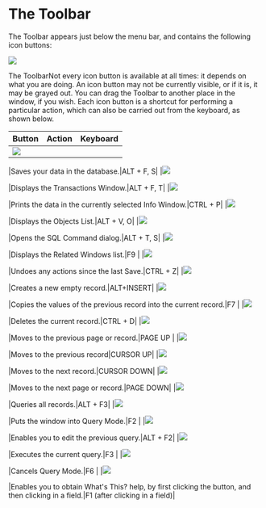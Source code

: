 # The Toolbar

The Toolbar appears just below the menu bar, and contains the following icon buttons:

![](/api/Modeller%20and%20Rules%20Engine/Introducing%20USoft%20Modeller%20and%20Rules%20Engine/assets/9a48fe9b-91f6-4c66-83b7-59d76b857b62.png)

The ToolbarNot every icon button is available at all times: it depends on what you are doing. An icon button may not be currently visible, or if it is, it may be grayed out. You can drag the Toolbar to another place in the window, if you wish. Each icon button is a shortcut for performing a particular action, which can also be carried out from the keyboard, as shown below.

|**Button**|**Action**|**Keyboard**|
|--------|--------|--------|
|![](/api/Modeller%20and%20Rules%20Engine/Introducing%20USoft%20Modeller%20and%20Rules%20Engine/assets/a14875bc-2b60-44c4-9075-3f2915bc3603.png)

|Saves your data in the database.|ALT + F, S|
|![](/api/Modeller%20and%20Rules%20Engine/Introducing%20USoft%20Modeller%20and%20Rules%20Engine/assets/3513b2e1-3f1a-48c3-873b-1dfdcf3d8851.png)

|Displays the Transactions Window.|ALT + F, T|
|![](/api/Modeller%20and%20Rules%20Engine/Introducing%20USoft%20Modeller%20and%20Rules%20Engine/assets/c4f46056-cb30-43b2-b6c8-d778c1c60905.png)

|Prints the data in the currently selected Info Window.|CTRL + P|
|![](/api/Modeller%20and%20Rules%20Engine/Introducing%20USoft%20Modeller%20and%20Rules%20Engine/assets/886dbc44-1486-4dfc-9dfa-035c9e446715.png)

|Displays the Objects List.|ALT + V, O|
|![](/api/Modeller%20and%20Rules%20Engine/Introducing%20USoft%20Modeller%20and%20Rules%20Engine/assets/96f64c92-f3a9-44f1-918c-a2ad68690bd6.png)

|Opens the SQL Command dialog.|ALT + T, S|
|![](/api/Modeller%20and%20Rules%20Engine/Introducing%20USoft%20Modeller%20and%20Rules%20Engine/assets/f97d34d6-3670-4c50-8d18-c0798656feb7.png)

|Displays the Related Windows list.|F9      |
|![](/api/Modeller%20and%20Rules%20Engine/Introducing%20USoft%20Modeller%20and%20Rules%20Engine/assets/33787ced-3366-484d-92b5-9ca2a04234f7.png)

|Undoes any actions since the last Save.|CTRL + Z|
|![](/api/Modeller%20and%20Rules%20Engine/Introducing%20USoft%20Modeller%20and%20Rules%20Engine/assets/cdef9f21-4a91-49ad-93be-7e17287d69bd.png)

|Creates a new empty record.|ALT+INSERT|
|![](/api/Modeller%20and%20Rules%20Engine/Introducing%20USoft%20Modeller%20and%20Rules%20Engine/assets/3d5e11e9-8cc3-4930-8227-fb44bff35122.png)

|Copies the values of the previous record into the current record.|F7      |
|![](/api/Modeller%20and%20Rules%20Engine/Introducing%20USoft%20Modeller%20and%20Rules%20Engine/assets/d2853418-de67-4804-a586-d3191a3ef842.png)

|Deletes the current record.|CTRL + D|
|![](/api/Modeller%20and%20Rules%20Engine/Introducing%20USoft%20Modeller%20and%20Rules%20Engine/assets/3c0c3fe6-2c68-4bb7-9a35-f5c76b519ef3.png)

|Moves to the previous page or record.|PAGE UP |
|![](/api/Modeller%20and%20Rules%20Engine/Introducing%20USoft%20Modeller%20and%20Rules%20Engine/assets/aacc71f7-6623-4887-bec1-7de00bcbcdeb.png)

|Moves to the previous record|CURSOR UP|
|![](/api/Modeller%20and%20Rules%20Engine/Introducing%20USoft%20Modeller%20and%20Rules%20Engine/assets/12530870-0351-46a7-bf6c-532b6163d4ec.png)

|Moves to the next record.|CURSOR DOWN|
|![](/api/Modeller%20and%20Rules%20Engine/Introducing%20USoft%20Modeller%20and%20Rules%20Engine/assets/d57253e5-4ac7-424a-9fd5-3135a1aa4960.png)

|Moves to the next page or record.|PAGE DOWN|
|![](/api/Modeller%20and%20Rules%20Engine/Introducing%20USoft%20Modeller%20and%20Rules%20Engine/assets/8de940e3-2d51-4c26-a616-c3d0b4917502.png)

|Queries all records.|ALT + F3|
|![](/api/Modeller%20and%20Rules%20Engine/Introducing%20USoft%20Modeller%20and%20Rules%20Engine/assets/a4351344-4f75-43a5-b1e1-692e7d0dfdfa.png)

|Puts the window into Query Mode.|F2      |
|![](/api/Modeller%20and%20Rules%20Engine/Introducing%20USoft%20Modeller%20and%20Rules%20Engine/assets/86aa9aeb-fa2a-4139-8be0-6c8f2d85049e.png)

|Enables you to edit the previous query.|ALT + F2|
|![](/api/Modeller%20and%20Rules%20Engine/Introducing%20USoft%20Modeller%20and%20Rules%20Engine/assets/a5047957-3846-40a0-a879-46c6b1fba187.png)

|Executes the current query.|F3      |
|![](/api/Modeller%20and%20Rules%20Engine/Introducing%20USoft%20Modeller%20and%20Rules%20Engine/assets/9f24047e-afa5-47d2-83fc-dd16be950829.png)

|Cancels Query Mode.|F6      |
|![](/api/Modeller%20and%20Rules%20Engine/Introducing%20USoft%20Modeller%20and%20Rules%20Engine/assets/04169fa0-56fe-41a6-b8be-2d1e987b50ca.png)

|Enables you to obtain What's This? help, by first clicking the button, and then clicking in a field.|F1 (after clicking in a field)|